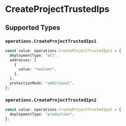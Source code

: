 # CreateProjectTrustedIps


## Supported Types

### `operations.CreateProjectTrustedIps1`

```typescript
const value: operations.CreateProjectTrustedIps1 = {
  deploymentType: "all",
  addresses: [
    {
      value: "<value>",
    },
  ],
  protectionMode: "additional",
};
```

### `operations.CreateProjectTrustedIps2`

```typescript
const value: operations.CreateProjectTrustedIps2 = {
  deploymentType: "production",
};
```


